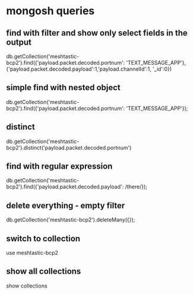 # mongosh queries

## find with filter and show only select fields in the output
db.getCollection('meshtastic-bcp2').find({'payload.packet.decoded.portnum': 'TEXT_MESSAGE_APP'},{'payload.packet.decoded.payload':1,'payload.channelId':1, '_id':0})

## simple find with nested object
db.getCollection('meshtastic-bcp2').find({'payload.packet.decoded.portnum': 'TEXT_MESSAGE_APP'});

## distinct
db.getCollection('meshtastic-bcp2').distinct('payload.packet.decoded.portnum')

## find with regular expression
db.getCollection('meshtastic-bcp2').find({'payload.packet.decoded.payload': /there/});

## delete everything - empty filter
db.getCollection('meshtastic-bcp2').deleteMany({});

## switch to collection
use meshtastic-bcp2

## show all collections
show collections

